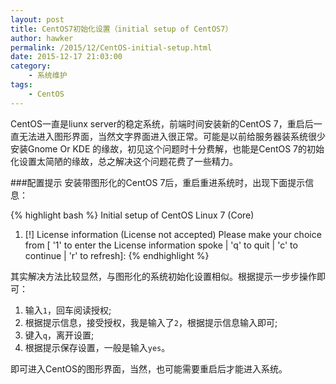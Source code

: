 ```yaml
---
layout: post
title: CentOS7初始化设置（initial setup of CentOS7）
author: hawker
permalink: /2015/12/CentOS-initial-setup.html
date: 2015-12-17 21:03:00
category:
    - 系统维护
tags:
    - CentOS
---
```

CentOS一直是liunx server的稳定系统，前端时间安装新的CentOS 7，重启后一直无法进入图形界面，当然文字界面进入很正常。可能是以前给服务器装系统很少安装Gnome Or KDE 的缘故，初见这个问题时十分费解，也能是CentOS 7的初始化设置太简陋的缘故，总之解决这个问题花费了一些精力。
&nbsp;

###配置提示
安装带图形化的CentOS 7后，重启重进系统时，出现下面提示信息：

{% highlight bash %}
Initial setup of CentOS Linux 7 (Core)
1) [!] License information
	(License not accepted)
Please make your choice from [ '1' to enter the License information spoke | 'q' to quit | 'c' to continue | 'r' to refresh]:
{% endhighlight %}

其实解决方法比较显然，与图形化的系统初始化设置相似。根据提示一步步操作即可：

1. 输入`1`，回车阅读授权;
2. 根据提示信息，接受授权，我是输入了`2`，根据提示信息输入即可;
3. 键入`q`，离开设置;
4. 根据提示保存设置，一般是输入`yes`。

即可进入CentOS的图形界面，当然，也可能需要重启后才能进入系统。
